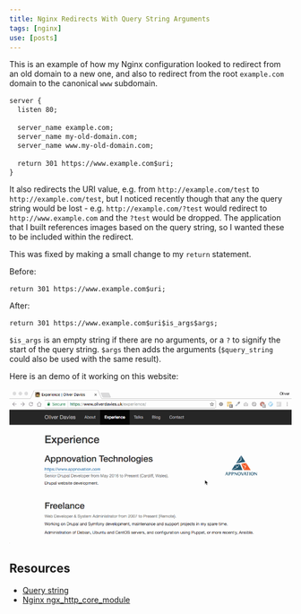 ```yaml
---
title: Nginx Redirects With Query String Arguments
tags: [nginx]
use: [posts]
---
```

This is an example of how my Nginx configuration looked to redirect from an old domain to a new one, and also to redirect from the root `example.com` domain to the canonical `www` subdomain.
<!-- split -->

```language-nginx
server {
  listen 80;

  server_name example.com;
  server_name my-old-domain.com;
  server_name www.my-old-domain.com;

  return 301 https://www.example.com$uri;
}
```

It also redirects the URI value, e.g. from `http://example.com/test` to `http://example.com/test`, but I noticed recently though that any the query string would be lost - e.g. `http://example.com/?test` would redirect to `http://www.example.com` and the `?test` would be dropped. The application that I built references images based on the query string, so I wanted these to be included within the redirect.

This was fixed by making a small change to my `return` statement.

Before:

```language-nginx
return 301 https://www.example.com$uri;
```

After:

```language-nginx
return 301 https://www.example.com$uri$is_args$args;
```

`$is_args` is an empty string if there are no arguments, or a `?` to signify the start of the query string. `$args` then adds the arguments (`$query_string` could also be used with the same result).

Here is an demo of it working on this website:

![](/assets/images/blog/nginx-redirect-with-args.gif)

## Resources

- [Query string](https://en.wikipedia.org/wiki/Query_string)
- [Nginx ngx_http_core_module](http://nginx.org/en/docs/http/ngx_http_core_module.html)
